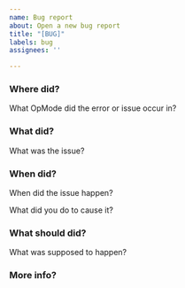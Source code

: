 ```yaml
---
name: Bug report
about: Open a new bug report
title: "[BUG]"
labels: bug
assignees: ''

---
```


### Where did?
What OpMode did the error or issue occur in?

### What did?
What was the issue?

### When did?
When did the issue happen? 

What did you do to cause it?

### What should did?
What was supposed to happen?

### More info?
